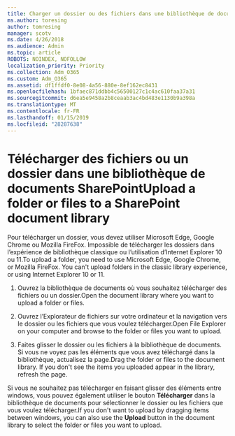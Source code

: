 ```yaml
---
title: Charger un dossier ou des fichiers dans une bibliothèque de documents
ms.author: toresing
author: tomresing
manager: scotv
ms.date: 4/26/2018
ms.audience: Admin
ms.topic: article
ROBOTS: NOINDEX, NOFOLLOW
localization_priority: Priority
ms.collection: Adm_O365
ms.custom: Adm_O365
ms.assetid: df1ffdf0-8e08-4a56-880e-8ef162ec8431
ms.openlocfilehash: 1bfaec871ddbb4c56500127c1c4ac610faa37a31
ms.sourcegitcommit: d6ea5e9458a2b8ceaab3ac4bd483e1130b9a398a
ms.translationtype: MT
ms.contentlocale: fr-FR
ms.lasthandoff: 01/15/2019
ms.locfileid: "28287638"
---
```

# <a name="upload-a-folder-or-files-to-a-sharepoint-document-library"></a><span data-ttu-id="8a80c-102">Télécharger des fichiers ou un dossier dans une bibliothèque de documents SharePoint</span><span class="sxs-lookup"><span data-stu-id="8a80c-102">Upload a folder or files to a SharePoint document library</span></span>

<span data-ttu-id="8a80c-p101">Pour télécharger un dossier, vous devez utiliser Microsoft Edge, Google Chrome ou Mozilla FireFox. Impossible de télécharger les dossiers dans l’expérience de bibliothèque classique ou l’utilisation d’Internet Explorer 10 ou 11.</span><span class="sxs-lookup"><span data-stu-id="8a80c-p101">To upload a folder, you need to use Microsoft Edge, Google Chrome, or Mozilla FireFox. You can't upload folders in the classic library experience, or using Internet Explorer 10 or 11.</span></span>
  
1. <span data-ttu-id="8a80c-105">Ouvrez la bibliothèque de documents où vous souhaitez télécharger des fichiers ou un dossier.</span><span class="sxs-lookup"><span data-stu-id="8a80c-105">Open the document library where you want to upload a folder or files.</span></span>
    
2. <span data-ttu-id="8a80c-106">Ouvrez l’Explorateur de fichiers sur votre ordinateur et la navigation vers le dossier ou les fichiers que vous voulez télécharger.</span><span class="sxs-lookup"><span data-stu-id="8a80c-106">Open File Explorer on your computer and browse to the folder or files you want to upload.</span></span>
    
3. <span data-ttu-id="8a80c-p102">Faites glisser le dossier ou les fichiers à la bibliothèque de documents. Si vous ne voyez pas les éléments que vous avez téléchargé dans la bibliothèque, actualisez la page.</span><span class="sxs-lookup"><span data-stu-id="8a80c-p102">Drag the folder or files to the document library. If you don't see the items you uploaded appear in the library, refresh the page.</span></span> 
    
<span data-ttu-id="8a80c-109">Si vous ne souhaitez pas télécharger en faisant glisser des éléments entre windows, vous pouvez également utiliser le bouton **Télécharger** dans la bibliothèque de documents pour sélectionner le dossier ou les fichiers que vous voulez télécharger.</span><span class="sxs-lookup"><span data-stu-id="8a80c-109">If you don't want to upload by dragging items between windows, you can also use the **Upload** button in the document library to select the folder or files you want to upload.</span></span> 
  

